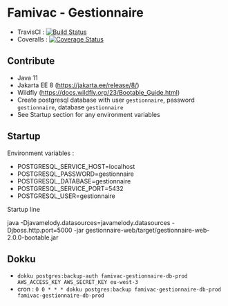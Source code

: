 # Famivac - Gestionnaire

- TravisCI : [![Build Status](https://travis-ci.org/famivac/famivac-gestionnaire.svg?branch=master)](https://travis-ci.org/famivac/famivac-gestionnaire)
- Coveralls : [![Coverage Status](https://coveralls.io/repos/paoesco/famivac-gestionnaire/badge.svg?branch=master&service=github)](https://coveralls.io/github/paoesco/famivac-gestionnaire?branch=master)

## Contribute

- Java 11
- Jakarta EE 8 (https://jakarta.ee/release/8/)
- Wildfly (https://docs.wildfly.org/23/Bootable_Guide.html)
- Create postgresql database with user `gestionnaire`, password `gestionnaire`, database `gestionnaire`
- See Startup section for any environment variables

## Startup

Environment variables :

- POSTGRESQL_SERVICE_HOST=localhost
- POSTGRESQL_PASSWORD=gestionnaire
- POSTGRESQL_DATABASE=gestionnaire
- POSTGRESQL_SERVICE_PORT=5432
- POSTGRESQL_USER=gestionnaire

Startup line

java
-Djavamelody.datasources=javamelody.datasources
-Djboss.http.port=5000
-jar gestionnaire-web/target/gestionnaire-web-2.0.0-bootable.jar


## Dokku

- `dokku postgres:backup-auth famivac-gestionnaire-db-prod AWS_ACCESS_KEY AWS_SECRET_KEY eu-west-3`
- cron : `0 0 * * * dokku postgres:backup famivac-gestionnaire-db-prod famivac-gestionnaire-db-prod`